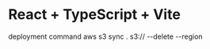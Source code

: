 # React + TypeScript + Vite


deployment command
aws s3 sync . s3://<bucketname> --delete --region <region>